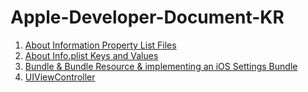 # Apple-Developer-Document-KR

1. [About Information Property List Files](https://to-remember-for-100-years.tistory.com/87?category=952091)
2. [About Info.plist Keys and Values](https://to-remember-for-100-years.tistory.com/85?category=952091)
3. [Bundle & Bundle Resource & implementing an iOS Settings Bundle ](https://to-remember-for-100-years.tistory.com/88?category=952091)
4. [UIViewController](https://to-remember-for-100-years.tistory.com/manage/newpost/91?type=post&returnURL=https%3A%2F%2Fto-remember-for-100-years.tistory.com%2F91%3Fcategory%3D952091)
